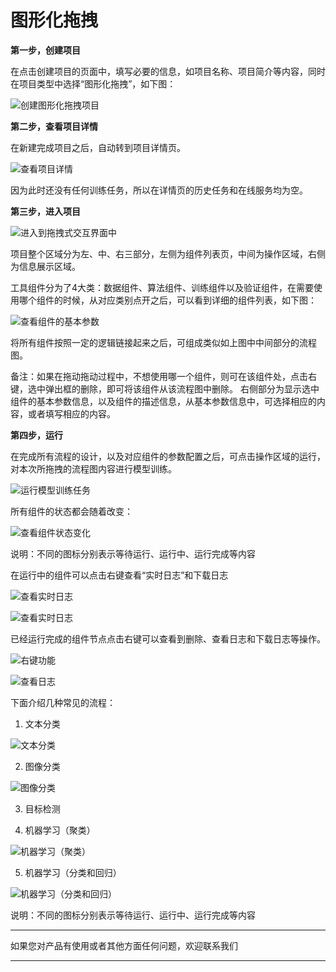 # 图形化拖拽

**第一步，创建项目**

在点击创建项目的页面中，填写必要的信息，如项目名称、项目简介等内容，同时在项目类型中选择“图形化拖拽”，如下图：

![创建图形化拖拽项目](../../../../../image/AI-and-Machine-Learning/NeuFoundry/images/project/pro-025.png)
 
**第二步，查看项目详情**

在新建完成项目之后，自动转到项目详情页。

![查看项目详情](../../../../../image/AI-and-Machine-Learning/NeuFoundry/images/project/pro-026.png)
 
因为此时还没有任何训练任务，所以在详情页的历史任务和在线服务均为空。

**第三步，进入项目**

![进入到拖拽式交互界面中](../../../../../image/AI-and-Machine-Learning/NeuFoundry/images/project/pro-027.png)
 
项目整个区域分为左、中、右三部分，左侧为组件列表页，中间为操作区域，右侧为信息展示区域。

工具组件分为了4大类：数据组件、算法组件、训练组件以及验证组件，在需要使用哪个组件的时候，从对应类别点开之后，可以看到详细的组件列表，如下图：

![查看组件的基本参数](../../../../../image/AI-and-Machine-Learning/NeuFoundry/images/project/pro-028.png)
 
将所有组件按照一定的逻辑链接起来之后，可组成类似如上图中中间部分的流程图。

备注：如果在拖动拖动过程中，不想使用哪一个组件，则可在该组件处，点击右键，选中弹出框的删除，即可将该组件从该流程图中删除。
右侧部分为显示选中组件的基本参数信息，以及组件的描述信息，从基本参数信息中，可选择相应的内容，或者填写相应的内容。

**第四步，运行**

在完成所有流程的设计，以及对应组件的参数配置之后，可点击操作区域的运行，对本次所拖拽的流程图内容进行模型训练。

![运行模型训练任务](../../../../../image/AI-and-Machine-Learning/NeuFoundry/images/project/pro-029.png)
 
所有组件的状态都会随着改变：

![查看组件状态变化](../../../../../image/AI-and-Machine-Learning/NeuFoundry/images/project/pro-030.png)
 
说明：不同的图标分别表示等待运行、运行中、运行完成等内容

在运行中的组件可以点击右键查看“实时日志”和下载日志

![查看实时日志](../../../../../image/AI-and-Machine-Learning/NeuFoundry/images/project/pro-031.png)

![查看实时日志](../../../../../image/AI-and-Machine-Learning/NeuFoundry/images/project/pro-032.png)
 
已经运行完成的组件节点点击右键可以查看到删除、查看日志和下载日志等操作。
 
![右键功能](../../../../../image/AI-and-Machine-Learning/NeuFoundry/images/project/pro-033.png)

![查看日志](../../../../../image/AI-and-Machine-Learning/NeuFoundry/images/project/pro-034.png)
 
下面介绍几种常见的流程：

1)	文本分类

![文本分类](../../../../../image/AI-and-Machine-Learning/NeuFoundry/images/project/pro-035.png)
 
2)	图像分类

![图像分类](../../../../../image/AI-and-Machine-Learning/NeuFoundry/images/project/pro-036.png)
 
3)	目标检测

 
4)	机器学习（聚类）

![机器学习（聚类）](../../../../../image/AI-and-Machine-Learning/NeuFoundry/images/project/pro-038.png)
 
5)	机器学习（分类和回归）
 
![机器学习（分类和回归）](../../../../../image/AI-and-Machine-Learning/NeuFoundry/images/project/pro-039.png)


说明：不同的图标分别表示等待运行、运行中、运行完成等内容


---

如果您对产品有使用或者其他方面任何问题，欢迎联系我们

---
